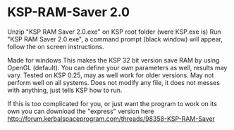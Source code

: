 KSP-RAM-Saver 2.0
=============
Unzip "KSP RAM Saver 2.0.exe" on KSP root folder (were KSP.exe is)
Run "KSP RAM Saver 2.0.exe", a command prompt (black window) will appear, follow the on screen instructions.


Made for windows
This makes the KSP 32 bit version save RAM by using OpenGL (default). You can define your own parameters as well, results may vary.
Tested on KSP 0.25, may as well work for older versions.
May not perform well on all systems.
Does not modify any file, it does not messes with anything, just tells KSP how to run.

If this is too complicated for you, or just want the program to work on its own you can download the "express" version here http://forum.kerbalspaceprogram.com/threads/98358-KSP-RAM-Saver